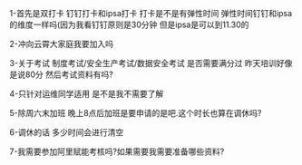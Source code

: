1-首先是双打卡  钉钉打卡和ipsa打卡  打卡是不是有弹性时间   弹性时间钉钉和ipsa的维度一样吗(因为我看钉钉原则是30分钟   但是ipsa是可以到11.30的

2-冲向云霄大家庭我要加入吗

3-关于考试  制度考试/安全生产考试/数据安全考试   是否需要满分过  昨天培训好像是说80分  然后考试资料有吗?

4-只针对运维同学适用 是不是我不需要了解

5-除周六末加班  晚上8点后加班是要申请的是吧.这个时长也算在调休吗?

6-调休的话 多少时间会进行清空

7-我需要参加阿里赋能考核吗?如果需要我需要准备哪些资料?

